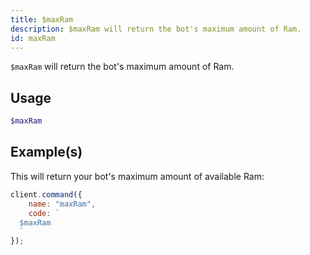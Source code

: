 ```yaml
---
title: $maxRam
description: $maxRam will return the bot's maximum amount of Ram.
id: maxRam
---
```


`$maxRam` will return the bot's maximum amount of Ram.

## Usage

```php
$maxRam
```

## Example(s)

This will return your bot's maximum amount of available Ram:

```javascript
client.command({
    name: "maxRam",
    code: `
  $maxRam
  `
});
```
